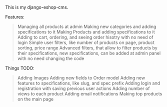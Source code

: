 This is my django-eshop-cms.

Features:
>Managing all products at admin
>Making new categories and adding specifications to it
>Making Products and adding specifications to it
>Adding to cart, ordering, and seeing order hisotry
with no need of login
>Simple user filters, like number of products on page,
product sorting, price range
>Advanced filters, that allow to filter products by their
specifications, new specifications, can be added at admin panel
with no need changing the code

Things TODO:
>Adding Images
>Adding new fields to Order model
>Adding new features to specifications, like slug, and spec prefix
>Adding login and registration with saving previous user actions
>Adding number of views to each product
>Adding email notifications
>Making top products on the main page
